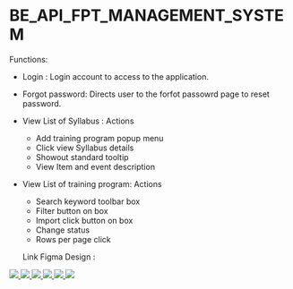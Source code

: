# BE_API_FPT_MANAGEMENT_SYSTEM

Functions:
+ Login : Login account to access to the application.
+ Forgot password: Directs user to the  forfot passowrd page to reset password.
+ View List of Syllabus : Actions
  - Add training program popup menu
  - Click view Syllabus details
  - Showout standard tooltip
  - View Item and event description
+ View List of training program: Actions
  - Search keyword toolbar box
  - Filter button on box
  - Import click button on box
  - Change status 
  - Rows per page click
  
  Link Figma Design : <a href = "https://www.figma.com/file/iyitKZmwrPjlxVOchWiueh/FA_training_system_260822-BA_PRAC_class?node-id=163%3A4344&t=EJalEDBAG3ZaU4np-0" />
  
  
<img src="https://user-images.githubusercontent.com/86512368/211057212-cfb80507-cfe7-463f-849f-0be52f1ee8d8.png" >

<img src="https://user-images.githubusercontent.com/86512368/211057263-526d9a5f-e173-4d0f-9bbc-b0d6df267a45.png" >

<img src="https://user-images.githubusercontent.com/86512368/211057358-3df870f6-c831-4868-9055-ed6d7a1d2fd1.png" >

<img src="https://user-images.githubusercontent.com/86512368/211060316-254d823f-d6ec-41a0-82b5-703cdb85d30b.png" >

<img src="https://user-images.githubusercontent.com/86512368/211060248-b262e8e9-5e1d-4416-b3db-5a4c936102d3.png" >

<img src="https://user-images.githubusercontent.com/86512368/211060248-b262e8e9-5e1d-4416-b3db-5a4c936102d3.png" >


